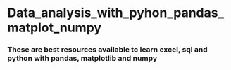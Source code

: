 # Data_analysis_with_pyhon_pandas_matplot_numpy
### These are best resources available to learn excel, sql and python with pandas, matplotlib and numpy
